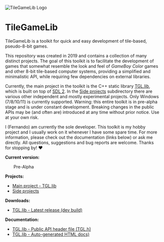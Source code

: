 ![TileGameLib Logo](https://github.com/FernandoAiresCastello/TileGameToolkit/blob/master/Images/github-banner-2.fw.png?raw=true)

# TileGameLib
TileGameLib is a toolkit for quick and easy development of tile-based, pseudo-8-bit games.

This repository was created in 2019 and contains a collection of many distinct projects. The goal of this toolkit is to facilitate the development of games that somewhat resemble the look and feel of *GameBoy Color* games and other 8-bit tile-based computer systems, providing a simplified and minimalistic API, while requiring few dependencies on external libraries.

Currently, the main project in the toolkit is the C++ static library [TGL.lib](https://github.com/FernandoAiresCastello/TileGameLib/tree/master/TGL.lib), which is built on top of [SDL 2](https://www.libsdl.org/). In the [Side projects](https://github.com/FernandoAiresCastello/TileGameLib/tree/master/Side%20projects) subdirectory there are various other independent and mostly experimental projects. Only Windows (7/8/10/11) is currently supported. Warning: this entire toolkit is in pre-alpha stage and is under constant development. Breaking changes in the public APIs may be (and often are) introduced at any time without prior notice. Use at your own risk.

I (Fernando) am currently the sole developer. This toolkit is my hobby project and I usually work on it whenever I have some spare time. For more information, please check out the documentation (links below) or ask me directly. All questions, suggestions and bug reports are welcome. Thanks for stopping by! ❤

**Current version:** 

&nbsp;&nbsp;&nbsp;&nbsp;&nbsp;&nbsp;&nbsp;Pre-Alpha

**Projects:**

- [Main project - TGL.lib](https://github.com/FernandoAiresCastello/TileGameLib/tree/master/TGL.lib)
- [Side projects](https://github.com/FernandoAiresCastello/TileGameLib/tree/master/Side%20projects)

**Downloads:**

- [TGL.lib - Latest release (dev build)](https://github.com/FernandoAiresCastello/TileGameLib/tree/master/Releases/TGL.lib)

**Documentation:**

- [TGL.lib - Public API header file (TGL.h)](https://github.com/FernandoAiresCastello/TileGameLib/tree/master/TGL.lib/TGL/TGL.h)
- [TGL.lib - Auto-generated HTML docs)](https://github.com/FernandoAiresCastello/TileGameLib/tree/master/Docs/TGL.lib)
